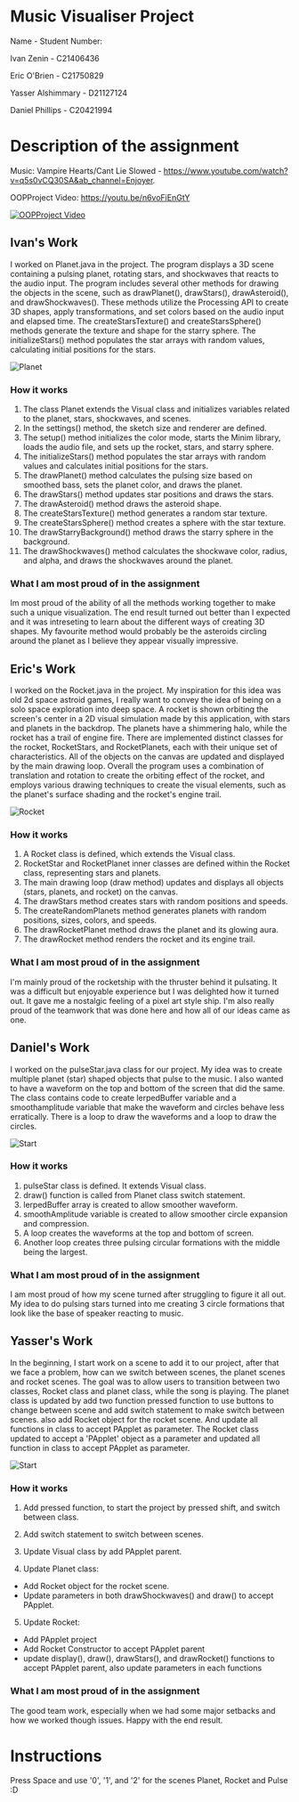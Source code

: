 # Music Visualiser Project

Name - Student Number:

Ivan Zenin - C21406436

Eric O'Brien - C21750829

Yasser Alshimmary - D21127124

Daniel Phillips - C20421994


# Description of the assignment

Music: Vampire Hearts/Cant Lie Slowed - https://www.youtube.com/watch?v=q5s0vCQ30SA&ab_channel=Enjoyer.

OOPProject Video: https://youtu.be/n6voFiEnGtY

[![OOPProject Video](https://img.youtube.com/vi/n6voFiEnGtY/hqdefault.jpg)](https://youtu.be/n6voFiEnGtY)

## Ivan's Work
I worked on Planet.java in the project. The program displays a 3D scene containing a pulsing planet, rotating stars, and shockwaves that reacts to the audio input. The program includes several other methods for drawing the objects in the scene, such as drawPlanet(), drawStars(), drawAsteroid(), and drawShockwaves(). These methods utilize the Processing API to create 3D shapes, apply transformations, and set colors based on the audio input and elapsed time. The createStarsTexture() and createStarsSphere() methods generate the texture and shape for the starry sphere. The initializeStars() method populates the star arrays with random values, calculating initial positions for the stars.

![Planet](images/planet.png)

### How it works
1. The class Planet extends the Visual class and initializes variables related to the planet, stars, shockwaves, and scenes.
1. In the settings() method, the sketch size and renderer are defined.
1. The setup() method initializes the color mode, starts the Minim library, loads the audio file, and sets up the rocket, stars, and starry sphere.
1. The initializeStars() method populates the star arrays with random values and calculates initial positions for the stars.
1. The drawPlanet() method calculates the pulsing size based on smoothed bass, sets the planet color, and draws the planet.
1. The drawStars() method updates star positions and draws the stars.
1. The drawAsteroid() method draws the asteroid shape.
1. The createStarsTexture() method generates a random star texture.
1. The createStarsSphere() method creates a sphere with the star texture.
1. The drawStarryBackground() method draws the starry sphere in the background.
1. The drawShockwaves() method calculates the shockwave color, radius, and alpha, and draws the shockwaves around the planet.

### What I am most proud of in the assignment
Im most proud of the ability of all the methods working together to make such a unique visualization. The end result turned out better than I expected and it was intreseting to learn about the different ways of creating 3D shapes. My favourite method would probably be the asteroids circling around the planet as I believe they appear visually impressive. 

## Eric's Work
I worked on the Rocket.java in the project. My inspiration for this idea was old 2d space astroid games, I really want to convey the idea of being on a solo space exploration into deep space. A rocket is shown orbiting the screen's center in a 2D visual simulation made by this application, with stars and planets in the backdrop. The planets have a shimmering halo, while the rocket has a trail of engine fire. There are implemented distinct classes for the rocket, RocketStars, and RocketPlanets, each with their unique set of characteristics. All of the objects on the canvas are updated and displayed by the main drawing loop. Overall the program uses a combination of translation and rotation to create the orbiting effect of the rocket, and employs various drawing techniques to create the visual elements, such as the planet's surface shading and the rocket's engine trail.

![Rocket](images/Rocket.png)

### How it works
1) A Rocket class is defined, which extends the Visual class.
2) RocketStar and RocketPlanet inner classes are defined within the Rocket class, representing stars and planets.
3) The main drawing loop (draw method) updates and displays all objects (stars, planets, and rocket) on the canvas.
4) The drawStars method creates stars with random positions and speeds.
5) The createRandomPlanets method generates planets with random positions, sizes, colors, and speeds.
6) The drawRocketPlanet method draws the planet and its glowing aura.
7) The drawRocket method renders the rocket and its engine trail.

### What I am most proud of in the assignment
I'm mainly proud of the rocketship with the thruster behind it pulsating. It was a difficult but enjoyable experience but I was delighted how it turned out. It gave me a nostalgic feeling of a pixel art style ship. I'm also really proud of the teamwork that was done here and how all of our ideas came as one.

## Daniel's Work
I worked on the pulseStar.java class for our project. My idea was to create multiple planet (star) shaped objects that pulse to the music. I also wanted to have a waveform on the top and bottom of the screen that did the same. The class contains code to create lerpedBuffer variable and a smoothamplitude variable that make the waveform and circles behave less erratically. There is a loop to draw the waveforms and a loop to draw the circles.

![Start](images/pulseStar.png)

### How it works
1) pulseStar class is defined. It extends Visual class.
2) draw() function is called from Planet class switch statement.
3) lerpedBuffer array is created to allow smoother waveform.
4) smoothAmplitude variable is created to allow smoother circle expansion and compression.
5) A loop creates the waveforms at the top and bottom of screen.
6) Another loop creates three pulsing circular formations with the middle being the largest.

### What I am most proud of in the assignment
I am most proud of how my scene turned after struggling to figure it all out. My idea to do pulsing stars turned into me creating 3 circle formations that look like the base of speaker reacting to music. 

## Yasser's Work
In the beginning, I start work on a scene to add it to our project, after that we face a problem, how can we switch between scenes, the planet scenes and rocket scenes. The goal was to allow users to transition between two classes, Rocket class and planet class, while the song is playing. The planet class is updated by add two function pressed function to use buttons to change between scene and add switch statement to make switch between scenes. also add Rocket object for the rocket scene. And update all functions in class to accept PApplet as parameter. The Rocket class updated to accept a 'PApplet' object as a parameter and updated all function in class to accept PApplet as parameter. 

![Start](images/start.png)

### How it works
1. Add pressed function, to start the project by pressed shift, and switch between class. 
1. Add switch statement to switch between scenes.
1. Update Visual class by add PApplet parent.

1. Update Planet class:
- Add Rocket object for the rocket scene.
- Update parameters in both drawShockwaves()  and draw() to accept 	PApplet.

5. Update Rocket:
- Add PApplet project
- Add Rocket  Constructor to accept PApplet parent
- update display(), draw(), drawStars(), and drawRocket() 		functions to accept PApplet parent, also update parameters in each 		functions


### What I am most proud of in the assignment
The good team work, especially when we had some major setbacks and how we worked though issues. Happy with the end result.

# Instructions
Press Space and use '0', '1', and '2' for the scenes Planet, Rocket and Pulse :D

